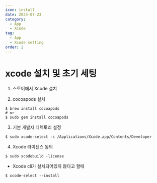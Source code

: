 ```yaml
---
icon: install
date: 2024-07-23
category:
  - App
  - Xcode
tag:
  - App
  - Xcode setting
order: 2
---
```


# xcode 설치 및 초기 세팅

1. 스토어에서 Xcode 설치

2. cocoapods 설치

```shell
$ brew install cocoapods
# or
$ sudo gem install cocoapods
```

3. 기본 개발자 디렉토리 설정

```shell
$ sudo xcode-select -s /Applications/Xcode.app/Contents/Developer
```

4. Xcode 라이센스 동의

```shell
$ sudo xcodebuild -license
```

- Xcode cli가 설치되어있지 않다고 할때

```shell
$ xcode-select --install
```
